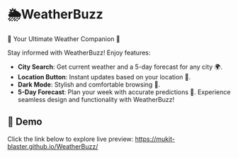 
# 🌦️WeatherBuzz

🌟 Your Ultimate Weather Companion 🌟

Stay informed with WeatherBuzz! Enjoy features:

- **City Search**: Get current weather and a 5-day forecast for any city 🌍.
- **Location Button**: Instant updates based on your location 📍.
- **Dark Mode**: Stylish and comfortable browsing 🌙.
- **5-Day Forecast**: Plan your week with accurate predictions 📅.
Experience seamless design and functionality with WeatherBuzz!


## 🔗 Demo
Click the link below to explore live preview:
https://mukit-blaster.github.io/WeatherBuzz/
